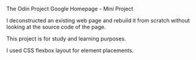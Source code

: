 The Odin Project 
Google Homepage - Mini Project

I deconstructed an existing web page and rebuild it from scratch without looking at the source code of the page.

This project is for study and learning purposes.

I used CSS flexbox layout for element placements.